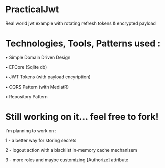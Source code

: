 # PracticalJwt
Real world jwt example with rotating refresh tokens & encrypted payload

# Technologies, Tools, Patterns used :
• Simple Domain Driven Design

• EFCore (Sqlite db)

• JWT Tokens (with payload encyription)

• CQRS Pattern (with MediatR)

• Repository Pattern

# Still working on it... feel free to fork!
I'm planning to work on :

1 - a better way for storing secrets

2 - logout action with a blacklist in-memory cache mechanisem

3 - more roles and maybe customizing [Authorize] attribute




